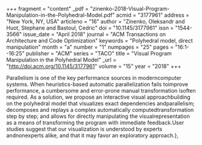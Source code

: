 +++
fragment = "content"
_pdf = "zinenko-2018-Visual-Program-Manipulation-in-the-Polyhedral-Model.pdf"
acmid = "3177961"
address = "New York, NY, USA"
articleno = "16"
author = "Zinenko, Oleksandr and Huot, Stephane and Bastoul, Cedric"
doi = "10.1145/3177961"
issn = "1544-3566"
issue_date = "April 2018"
journal = "ACM Transactions on Architecture and Code Optimization"
keywords = "Polyhedral model, direct manipulation"
month = "a"
number = "1"
numpages = "25"
pages = "16:1--16:25"
publisher = "ACM"
series = "TACO"
title = "Visual Program Manipulation in the Polyhedral Model"
_url = "http://doi.acm.org/10.1145/3177961"
volume = "15"
year = "2018"
+++

Parallelism is one of the key performance sources in moderncomputer systems. When heuristics-based automatic parallelization fails toimprove performance, a cumbersome and error-prone manual transformation isoften required. As a solution, we propose an interactive visual approachbuilding on the polyhedral model that visualizes exact dependencies andparallelism; decomposes and replays a complex automatically computedtransformation step by step; and allows for directly manipulating the visualrepresentation as a means of transforming the program with immediate feedback.User studies suggest that our visualization is understood by experts andnonexperts alike, and that it may favor an exploratory approach.},
